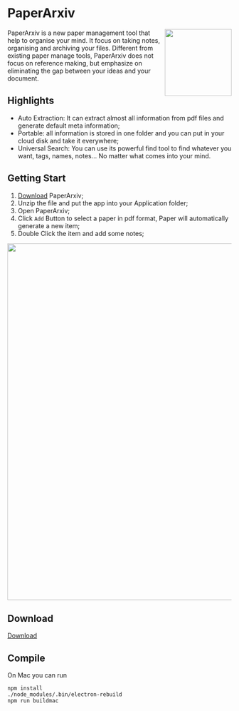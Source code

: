 

# PaperArxiv

<img src="https://user-images.githubusercontent.com/1419566/42982474-04dc27b8-8c14-11e8-8a07-a15e6007c6a8.png" align="right" width="150">

PaperArxiv is a new paper management tool that help to organise your mind. It focus on taking notes, organising and archiving your files. Different from existing paper manage tools, PaperArxiv does not focus on reference making, but emphasize on eliminating the gap between your ideas and your document.

## Highlights

- Auto Extraction: It can extract almost all information from pdf files and generate default meta information;
- Portable: all information is stored in one folder and you can put in your cloud disk and take it everywhere;
- Universal Search: You can use its powerful find tool to find whatever you want, tags, names, notes... No matter what comes into your mind.

## Getting Start
1. [Download](https://github.com/fuzihaofzh/PaperArxiv/releases) PaperArxiv;
2. Unzip the file and put the app into your Application folder;
3. Open PaperArxiv;
4. Click `Add` Button to select a paper in pdf format, Paper will automatically generate a new item;
5. Double Click the item and add some notes;


<p align="center">
  <img src="https://user-images.githubusercontent.com/1419566/147625421-e12cd894-8b24-45e4-b62c-74272c9e05d1.png" width="800">
</p>

## Download
[Download](https://github.com/fuzihaofzh/PaperArxiv/releases)

## Compile
On Mac you can run
```
npm install
./node_modules/.bin/electron-rebuild
npm run buildmac
```
